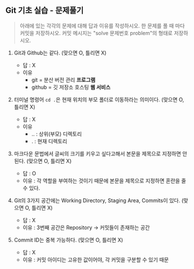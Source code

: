 ## Git 기초 실습 - 문제풀기

> 아래에 있는 각각의 문제에 대해 답과 이유를 작성하시오.
> 한 문제를 풀 때 마다 커밋을 저장하시오. 커밋 메시지는 "solve 문제번호 problem"의 형태로 저장하시오.



1. Git과 Github는 같다. (맞으면 O, 틀리면 X)

   - 답 : X
   - 이유 
     - git = 분산 버전 관리 **프로그램**
     - github = 깃 저장소 호스팅 **웹 서비스**

   

2. 터미널 명령어 `cd .`은 현재 위치의 부모 폴더로 이동하라는 의미이다. (맞으면 O, 틀리면 X)

   - 답 : X
   - 이유 
     - .. : 상위(부모) 디렉토리
     - . : 현재 디렉토리



3. 마크다운 문법에서 글씨의 크기를 키우고 싶다고해서 본문을 제목으로 지정하면 안된다. (맞으면 O, 틀리면 X)
   - 답 : O
   - 이유 :  각 역할을 부여하는 것이기 때문에 본문을 제목으로 지정하면 혼란을 줄 수 있다. 



4. Git의 3가지 공간에는 Working Directory, Staging Area, Commits이 있다. (맞으면 O, 틀리면 X)
   - 답 : X
   - 이유 : 3번째 공간은 Repository -> 커밋들이 존재하는 공간



5. Commit ID는 중복 가능하다. (맞으면 O, 틀리면 X)
   - 답 : X
   - 이유 : 커밋 아이디는 고유한 값이어야, 각 커밋을 구분할 수 있기 때문